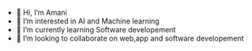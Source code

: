 - 👋 Hi, I’m Amani
- 👀 I’m interested in AI and Machine learning
- 🌱 I’m currently learning Software developement
- 💞️ I’m looking to collaborate on web,app and software developement

<!---
AmaniB96/AmaniB96 is a ✨ special ✨ repository because its `README.md` (this file) appears on your GitHub profile.
You can click the Preview link to take a look at your changes.
--->
